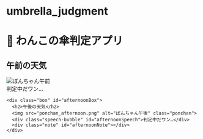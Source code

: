 # umbrella_judgment
<!DOCTYPE html>
<html lang="ja">
<head>
  <meta charset="UTF-8">
  <title>わんこの傘判定アプリ</title>
  <link rel="stylesheet" href="style.css">
</head>
<body>
  <h1>🐶 わんこの傘判定アプリ</h1>

  <div class="forecast">
    <div class="box" id="morningBox">
      <h2>午前の天気</h2>
      <img src="ponchan_morning.png" alt="ぽんちゃん午前" class="ponchan">
      <div class="speech-bubble" id="morningSpeech">判定中だワン…</div>
      <div class="note" id="morningNote"></div>
    </div>

    <div class="box" id="afternoonBox">
      <h2>午後の天気</h2>
      <img src="ponchan_afternoon.png" alt="ぽんちゃん午後" class="ponchan">
      <div class="speech-bubble" id="afternoonSpeech">判定中だワン…</div>
      <div class="note" id="afternoonNote"></div>
    </div>
  </div>

  <script src="script.js"></script>
</body>
</html>
